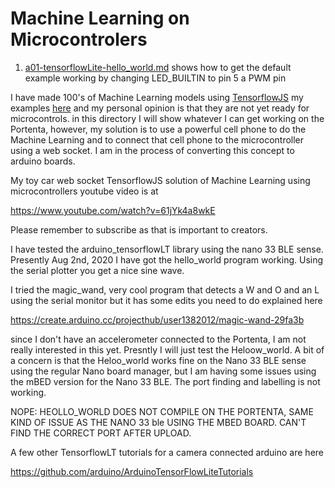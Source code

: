 # Machine Learning on Microcontrolers


1. [a01-tensorflowLite-hello_world.md](a01-tensorflowLite-hello_world.md) shows how to get the default example working by changing LED_BUILTIN to pin 5 a PWM pin


I have made 100's of Machine Learning models using [TensorflowJS](https://www.tensorflow.org/js) my examples [here](http://rocksetta.com/tensorflowjs) and my personal opinion is that they are not yet ready for microcontrols. 
in this directory I will show whatever I can get working on the Portenta, however, my solution is to use a powerful cell phone to do the Machine Learning and to connect 
that cell phone to the microcontroller using a web socket. I am in the process of converting this concept to arduino boards.


My toy car web socket TensorflowJS solution of Machine Learning using microcontrollers youtube video is at

https://www.youtube.com/watch?v=61jYk4a8wkE

Please remember to subscribe as that is important to creators.


I have tested the arduino_tensorflowLT library using the nano 33 BLE sense. Presently Aug 2nd, 2020 I have got the hello_world program working. Using the serial plotter you get a nice sine wave.

I tried the magic_wand, very cool program that detects a W and O and an L using the serial monitor but it has some edits you need to do explained here

https://create.arduino.cc/projecthub/user1382012/magic-wand-29fa3b

since I don't have an accelerometer connected to the Portenta, I am not really interested in this yet. Presntly I will just test the Heloow_world. A bit of a concern is that the Heloo_world works fine on the Nano 33 BLE sense using the regular Nano board manager, but I am having some issues using the mBED version for the Nano 33 BLE. The port finding and labelling is not working. 


NOPE: HEOLLO_WORLD DOES NOT COMPILE ON THE PORTENTA, SAME KIND OF ISSUE AS THE NANO 33 ble USING THE MBED BOARD. CAN'T FIND THE CORRECT PORT AFTER UPLOAD.



A few other TensorflowLT tutorials for a camera connected arduino are here

https://github.com/arduino/ArduinoTensorFlowLiteTutorials








